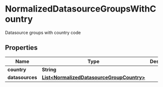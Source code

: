 

# NormalizedDatasourceGroupsWithCountry

Datasource groups with country code

## Properties

| Name | Type | Description | Notes |
|------------ | ------------- | ------------- | -------------|
|**country** | **String** |  |  [optional] |
|**datasources** | [**List&lt;NormalizedDatasourceGroupCountry&gt;**](NormalizedDatasourceGroupCountry.md) |  |  [optional] |



